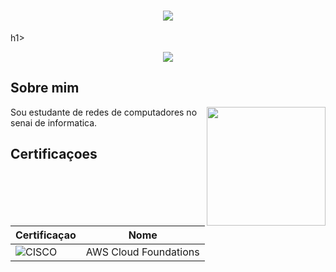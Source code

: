 <h1 align="center">
  <img src=https://capsule-render.vercel.app/api?type=rounded&height=250&color=003153&text=IzaiasSantos&fontcolor=FFFFFF&fontAlignY=50>
</h1>h1>

<p align="center">
<img src=http://readme-typing-svg-herokuapp.com?font=roboto&size=32&duration=6000&pause=2000&color=FFFFFF&center=true&vCenter=true&width=435&lines=Transicao+de+carreira>
<p>

## Sobre mim

<img align="right" height="190" src="https://cdn.pixabay.com/animation/2023/05/17/16/04/16-04-26-783_512.gif">

Sou estudante de redes de computadores no senai de informatica.

## Certificaçoes

| Certificaçao | Nome |
| --- | --- |
| ![CISCO](https://img.shields.io/badge/AWS-t?style=flat&logo=amazonwebservices&color=black) | AWS Cloud Foundations |
